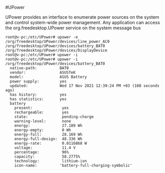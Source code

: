 #UPower


UPower provides an interface to enumerate power sources on the system and control system-wide power management. Any application can
       access the org.freedesktop.UPower service on the system message bus

	
	root@v-pc:/etc/UPower# upower -e
	/org/freedesktop/UPower/devices/line_power_AC0
	/org/freedesktop/UPower/devices/battery_BAT0
	/org/freedesktop/UPower/devices/DisplayDevice
	root@v-pc:/etc/UPower# upower -i
	root@v-pc:/etc/UPower# upower -i /org/freedesktop/UPower/devices/battery_BAT0
	  native-path:          BAT0
	  vendor:               ASUSTeK
	  model:                ASUS Battery
	  power supply:         yes
	  updated:              Wed 17 Nov 2021 12:39:24 PM +03 (108 seconds ago)
	  has history:          yes
	  has statistics:       yes
	  battery
		present:             yes
		rechargeable:        yes
		state:               pending-charge
		warning-level:       none
		energy:              27.189 Wh
		energy-empty:        0 Wh
		energy-full:         28.169 Wh
		energy-full-design:  48.336 Wh
		energy-rate:         0.0116868 W
		voltage:             11.4 V
		percentage:          96%
		capacity:            58.2775%
		technology:          lithium-ion
		icon-name:          'battery-full-charging-symbolic'



